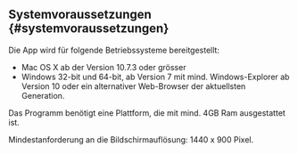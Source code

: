 ## Systemvoraussetzungen {#systemvoraussetzungen}

Die App wird für folgende Betriebssysteme bereitgestellt:

*   Mac OS X ab der Version 10.7.3 oder grösser
*   Windows 32-bit und 64-bit, ab Version 7 mit mind. Windows-Explorer ab Version 10 oder ein alternativer Web-Browser der aktuellsten Generation.

Das Programm benötigt eine Plattform, die mit mind. 4GB Ram ausgestattet ist.

Mindestanforderung an die Bildschirmauflösung: 1440 x 900 Pixel.